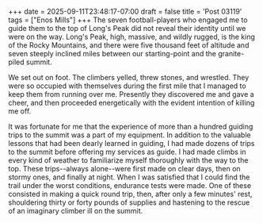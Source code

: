 +++
date = 2025-09-11T23:48:17-07:00
draft = false
title = 'Post 03119'
tags = ["Enos Mills"]
+++
The seven football-players who engaged me to guide them to the top of Long's Peak did not reveal their identity until we were on the way. Long's Peak, high, massive, and wildly rugged, is the king of the Rocky Mountains, and there were five thousand feet of altitude and seven steeply inclined miles between our starting-point and the granite-piled summit.

We set out on foot. The climbers yelled, threw stones, and wrestled. They were so occupied with themselves during the first mile that I managed to keep them from running over me. Presently they discovered me and gave a cheer, and then proceeded energetically with the evident intention of killing me off.

It was fortunate for me that the experience of more than a hundred guiding trips to the summit was a part of my equipment. In addition to the valuable lessons that had been dearly learned in guiding, I had made dozens of trips to the summit before offering my services as guide. I had made climbs in every kind of weather to familiarize myself thoroughly with the way to the top. These trips--always alone--were first made on clear days, then on stormy ones, and finally at night. When I was satisfied that I could find the trail under the worst conditions, endurance tests were made. One of these consisted in making a quick round trip, then, after only a few minutes' rest, shouldering thirty or forty pounds of supplies and hastening to the rescue of an imaginary climber ill on the summit.

